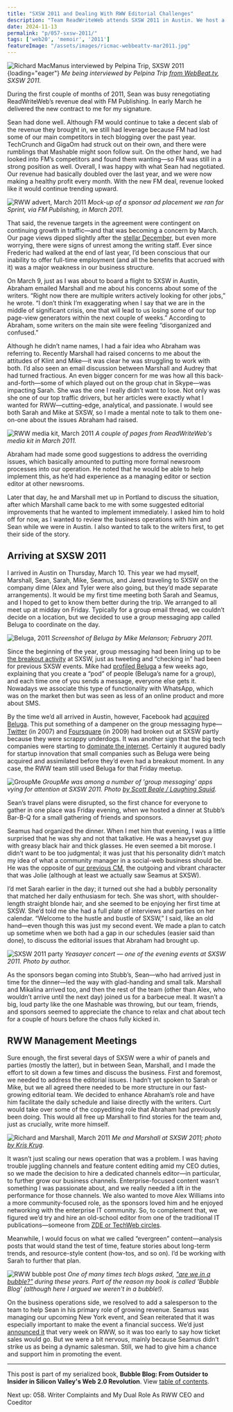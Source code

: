 ```yaml
---
title: "SXSW 2011 and Dealing With RWW Editorial Challenges"
description: "Team ReadWriteWeb attends SXSW 2011 in Austin. We host a BBQ for our sponsors, I meet Sarah and Seamus for the first time, and the RWW management team addresses writer concerns."
date: 2024-11-13
permalink: "p/057-sxsw-2011/"
tags: ['web20', 'memoir', '2011']
featureImage: "/assets/images/ricmac-webbeattv-mar2011.jpg"
---
```


![Richard MacManus interviewed by Pelpina Trip, SXSW 2011](/assets/images/ricmac-webbeattv-mar2011.jpg){loading="eager"}
*Me being interviewed by Pelpina Trip [from WebBeat&#46;tv](https://www.youtube.com/watch?v=jaQaZULQ-AA), SXSW 2011.*

During the first couple of months of 2011, Sean was busy renegotiating ReadWriteWeb’s revenue deal with FM Publishing. In early March he delivered the new contract to me for my signature. 

Sean had done well. Although FM would continue to take a decent slab of the revenue they brought in, we still had leverage because FM had lost some of our main competitors in tech blogging over the past year. TechCrunch and GigaOm had struck out on their own, and there were rumblings that Mashable might soon follow suit. On the other hand, we had looked into FM’s competitors and found them wanting—so FM was still in a strong position as well. Overall, I was happy with what Sean had negotiated. Our revenue had basically doubled over the last year, and we were now making a healthy profit every month. With the new FM deal, revenue looked like it would continue trending upward.

![RWW advert, March 2011](/assets/images/sprint-post-stream-mockup.png)
*Mock-up of a sponsor ad placement we ran for Sprint, via FM Publishing, in March 2011.*

That said, the revenue targets in the agreement were contingent on continuing growth in traffic—and that was becoming a concern by March. Our page views dipped slightly after the [stellar December](/p/056-parc-visit-2010/), but even more worrying, there were signs of unrest among the writing staff. Ever since Frederic had walked at the end of last year, I’d been conscious that our inability to offer full-time employment (and all the benefits that accrued with it) was a major weakness in our business structure.

On March 9, just as I was about to board a flight to SXSW in Austin, Abraham emailed Marshall and me about his concerns about some of the writers. “Right now there are multiple writers actively looking for other jobs,” he wrote. “I don’t think I’m exaggerating when I say that we are in the middle of significant crisis, one that will lead to us losing some of our top page-view generators within the next couple of weeks.” According to Abraham, some writers on the main site were feeling “disorganized and confused.”

Although he didn’t name names, I had a fair idea who Abraham was referring to. Recently Marshall had raised concerns to me about the attitudes of Klint and Mike—it was clear he was struggling to work with both. I’d also seen an email discussion between Marshall and Audrey that had turned fractious. An even bigger concern for me was how all this back-and-forth—some of which played out on the group chat in Skype—was impacting Sarah. She was the one I really didn’t want to lose. Not only was she one of our top traffic drivers, but her articles were exactly what I wanted for RWW—cutting-edge, analytical, and passionate. I would see both Sarah and Mike at SXSW, so I made a mental note to talk to them one-on-one about the issues Abraham had raised.

![RWW media kit, March 2011](/assets/images/rww-mediakit-march2011-excerpt.jpg)
*A couple of pages from ReadWriteWeb's media kit in March 2011.*

Abraham had made some good suggestions to address the overriding issues, which basically amounted to putting more formal newsroom processes into our operation. He noted that he would be able to help implement this, as he’d had experience as a managing editor or section editor at other newsrooms.

Later that day, he and Marshall met up in Portland to discuss the situation, after which Marshall came back to me with some suggested editorial improvements that he wanted to implement immediately. I asked him to hold off for now, as I wanted to review the business operations with him and Sean while we were in Austin. I also wanted to talk to the writers first, to get their side of the story.

## Arriving at SXSW 2011

I arrived in Austin on Thursday, March 10. This year we had myself, Marshall, Sean, Sarah, Mike, Seamus, and Jared traveling to SXSW on the company dime (Alex and Tyler were also going, but they’d made separate arrangements). It would be my first time meeting both Sarah and Seamus, and I hoped to get to know them better during the trip. We arranged to all meet up at midday on Friday. Typically for a group email thread, we couldn’t decide on a location, but we decided to use a group messaging app called Beluga to coordinate on the day. 

![Beluga, 2011](/assets/images/beluga-screenshot-2-23.jpeg)
*Screenshot of Beluga by Mike Melanson; February 2011.*

Since the beginning of the year, group messaging had been lining up to be [the breakout activity](https://web.archive.org/web/20110728180312/http://www.readwriteweb.com/archives/top_trends_of_2011_group_messaging.php) at SXSW, just as tweeting and “checking in” had been for previous SXSW events. Mike had [profiled Beluga](https://web.archive.org/web/20110829153120/http://www.readwriteweb.com/archives/a_sneak_peek_into_the_future_of_beluga_going_beyon.php) a few weeks ago, explaining that you create a “pod” of people (Beluga’s name for a group), and each time one of you sends a message, everyone else gets it. Nowadays we associate this type of functionality with WhatsApp, which was on the market then but was seen as less of an online product and more about SMS.

By the time we’d all arrived in Austin, however, Facebook had [acquired Beluga](https://web.archive.org/web/20110831061925/http://www.readwriteweb.com/archives/facebook_acquires_group_messaging_startup_beluga_s.php). This put something of a dampener on the group messaging hype—[Twitter](/p/twitter-in-2007-key-facts/) (in 2007) and [Foursquare](/p/foursquare-raps-by-the-go-bang-mayor/) (in 2009) had broken out at SXSW partly because they were scrappy underdogs. It was another sign that the big tech companies were starting to [dominate the internet](/p/040-web20-big-tech-control-2009/). Certainly it augured badly for startup innovation that small companies such as Beluga were being acquired and assimilated before they’d even had a breakout moment. In any case, the RWW team still used Beluga for that Friday meetup.

![GroupMe](/assets/images/groupme-grill-mar11.jpg)
*GroupMe was among a number of 'group messaging' apps vying for attention at SXSW 2011. Photo [by Scott Beale / Laughing Squid](http://laughingsquid.com/photos-video-sxsw-interactive-2011/).*

Sean’s travel plans were disrupted, so the first chance for everyone to gather in one place was Friday evening, when we hosted a dinner at Stubb’s Bar-B-Q for a small gathering of friends and sponsors. 

Seamus had organized the dinner. When I met him that evening, I was a little surprised that he was shy and not that talkative. He was a heavyset guy with greasy black hair and thick glasses. He even seemed a bit morose. I didn’t want to be too judgmental; it was just that his personality didn’t match my idea of what a community manager in a social-web business should be. He was the opposite of [our previous CM](/p/047-sxsw-music-2010/), the outgoing and vibrant character that was Jolie (although at least we actually saw Seamus at SXSW).

I’d met Sarah earlier in the day; it turned out she had a bubbly personality that matched her daily enthusiasm for tech. She was short, with shoulder-length straight blonde hair, and she seemed to be enjoying her first time at SXSW. She’d told me she had a full plate of interviews and parties on her calendar. “Welcome to the hustle and bustle of SXSW,” I said, like an old hand—even though this was just my second event. We made a plan to catch up sometime when we both had a gap in our schedules (easier said than done), to discuss the editorial issues that Abraham had brought up.

![SXSW 2011 party](/assets/images/sxsw-2011-party-pic.jpg)
*Yeasayer concert — one of the evening events at SXSW 2011. Photo by author.*

As the sponsors began coming into Stubb’s, Sean—who had arrived just in time for the dinner—led the way with glad-handing and small talk. Marshall and Mikalina arrived too, and then the rest of the team (other than Alex, who wouldn’t arrive until the next day) joined us for a barbecue meal. It wasn’t a big, loud party like the one Mashable was throwing, but our team, friends, and sponsors seemed to appreciate the chance to relax and chat about tech for a couple of hours before the chaos fully kicked in.

## RWW Management Meetings

Sure enough, the first several days of SXSW were a whir of panels and parties (mostly the latter), but in between Sean, Marshall, and I made the effort to sit down a few times and discuss the business. First and foremost, we needed to address the editorial issues. I hadn’t yet spoken to Sarah or Mike, but we all agreed there needed to be more structure in our fast-growing editorial team. We decided to enhance Abraham’s role and have him facilitate the daily schedule and liaise directly with the writers. Curt would take over some of the copyediting role that Abraham had previously been doing. This would all free up Marshall to find stories for the team and, just as crucially, write more himself.

![Richard and Marshall, March 2011](/assets/images/ricmac-marshallk-march2011c.jpg)
*Me and Marshall at SXSW 2011; photo [by Kris Krug](https://www.flickr.com/photos/kk/5519511705/).*

It wasn’t just scaling our news operation that was a problem. I was having trouble juggling channels and feature content editing amid my CEO duties, so we made the decision to hire a dedicated channels editor—in particular, to further grow our business channels. Enterprise-focused content wasn’t something I was passionate about, and we really needed a lift in the performance for those channels. We also wanted to move Alex Williams into a more community-focused role, as the sponsors loved him and he enjoyed networking with the enterprise IT community. So, to complement that, we figured we’d try and hire an old-school editor from one of the traditional IT publications—someone from [ZDE or TechWeb circles](/p/027-acquisition-talks-rww-2008/).

Meanwhile, I would focus on what we called “evergreen” content—analysis posts that would stand the test of time, feature stories about long-term trends, and resource-style content (how-tos, and so on). I’d be working with Sarah to further that plan.

![RWW bubble post](/assets/images/rww-bubble-march2011.jpg)
*One of many times tech blogs asked, ["are we in a bubble?"](https://web.archive.org/web/20110325201046/http://www.readwriteweb.com/archives/are_we_in_a_bubble_2011.php) during these years. Part of the reason my book is called 'Bubble Blog' (although here I argued we weren't in a bubble!).*

On the business operations side, we resolved to add a salesperson to the team to help Sean in his primary role of growing revenue. Seamus was managing our upcoming New York event, and Sean reiterated that it was especially important to make the event a financial success. We’d just [announced it](https://web.archive.org/web/20020214112331/http://www.readwriteweb.com/archives/readwriteweb_2way_summit_june_13-14_2011.php) that very week on RWW, so it was too early to say how ticket sales would go. But we were a bit nervous, mainly because Seamus didn’t strike us as being a dynamic salesman. Still, we had to give him a chance and support him in promoting the event.

* * *

This post is part of my serialized book, **Bubble Blog: From Outsider to Insider in Silicon Valley's Web 2.0 Revolution**. View [table of contents](/p/roadmap-bubbleblog/).

Next up: 058. Writer Complaints and My Dual Role As RWW CEO and Coeditor